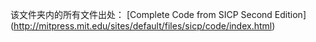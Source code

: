 该文件夹内的所有文件出处：
\[Complete Code from SICP Second Edition](http://mitpress.mit.edu/sites/default/files/sicp/code/index.html)